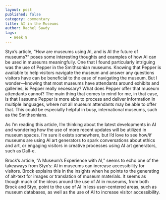 ```yaml
---
layout: post
published: false
category: commentary
title: AI in the Museums
author: Rachel Sawdy
tags:
  - Week 9
---
```

Styx’s article, “How are museums using AI, and is AI the future of museums?” poses some interesting thoughts and examples of how AI can be used in museums meaningfully. One that I found particularly intriguing was the use of Pepper in the Smithsonian museums. Knowing that Pepper is available to help visitors navigate the museum and answer any questions visitors have can be beneficial to the ease of navigating the museum. But I wonder—knowing that most museums have attendants around exhibits and galleries, is Pepper really necessary? What does Pepper offer that museum attendants cannot? The main thing that comes to mind for me, in that case, is that I assume Pepper is more able to process and deliver information in multiple languages, where not all museum attendants may be able to offer that. This could be especially helpful in busy, international museums, such as the Smithsonians. 

As I’m reading this article, I’m thinking about the latest developments in AI and wondering how the use of more recent updates will be utilized in museum spaces. I’m sure it exists somewhere, but I’d love to see how/if museums are using AI art generators to spark conversations about ethics and art, or engaging visitors in creative processes using AI art generators, such as Dall-e.

Brock’s article, “A Museum’s Experience with AI,” seems to echo one of the takeaways from Styx’s: AI in museums can increase accessibility for visitors. Brock explains this in the insights when he points to the generating of alt-text for images or translation of museum materials. It seems as though much of the ideas around the use of AI in museums, from both Brock and Styx, point to the use of AI in less user-centered areas, such as museum databases, as well as the use of AI to increase visitor accessibility.

